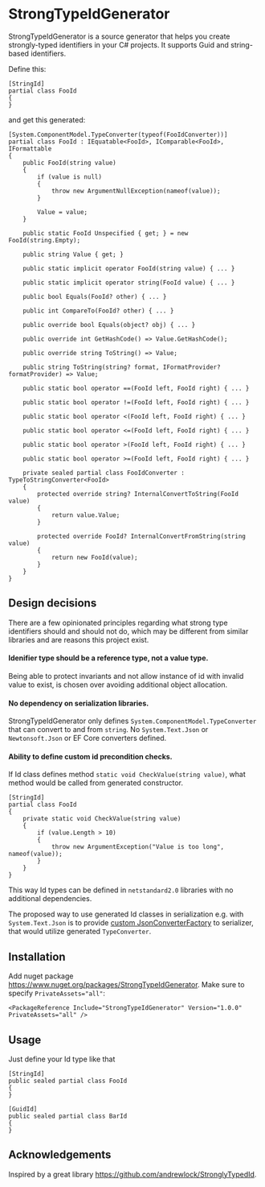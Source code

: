 # StrongTypeIdGenerator

StrongTypeIdGenerator is a source generator that helps you create strongly-typed identifiers in your C# projects. It supports Guid and string-based identifiers.

Define this:
```
[StringId]
partial class FooId
{
}
```
and get this generated:
```
[System.ComponentModel.TypeConverter(typeof(FooIdConverter))]
partial class FooId : IEquatable<FooId>, IComparable<FooId>, IFormattable
{
    public FooId(string value)
    {
        if (value is null)
        {
            throw new ArgumentNullException(nameof(value));
        }

        Value = value;
    }

    public static FooId Unspecified { get; } = new FooId(string.Empty);

    public string Value { get; }

    public static implicit operator FooId(string value) { ... }

    public static implicit operator string(FooId value) { ... }

    public bool Equals(FooId? other) { ... }

    public int CompareTo(FooId? other) { ... }

    public override bool Equals(object? obj) { ... }

    public override int GetHashCode() => Value.GetHashCode();

    public override string ToString() => Value;

    public string ToString(string? format, IFormatProvider? formatProvider) => Value;

    public static bool operator ==(FooId left, FooId right) { ... }

    public static bool operator !=(FooId left, FooId right) { ... }

    public static bool operator <(FooId left, FooId right) { ... }

    public static bool operator <=(FooId left, FooId right) { ... }

    public static bool operator >(FooId left, FooId right) { ... }

    public static bool operator >=(FooId left, FooId right) { ... }

    private sealed partial class FooIdConverter : TypeToStringConverter<FooId>
    {
        protected override string? InternalConvertToString(FooId value)
        {
            return value.Value;
        }

        protected override FooId? InternalConvertFromString(string value)
        {
            return new FooId(value);
        }
    }
}
```

## Design decisions
There are a few opinionated principles regarding what strong type identifiers should and should not do, which may be different from similar libraries and are reasons this project exist.
#### Idenifier type should be a reference type, not a value type.
Being able to protect invariants and not allow instance of id with invalid value to exist, is chosen over avoiding additional object allocation.
#### No dependency on serialization libraries.
StrongTypeIdGenerator only defines `System.ComponentModel.TypeConverter` that can convert to and from `string`. No `System.Text.Json` or `Newtonsoft.Json` or EF Core converters defined.
#### Ability to define custom id precondition checks.
If Id class defines method `static void CheckValue(string value)`, what method would be called from generated constructor.
```
[StringId]
partial class FooId
{
    private static void CheckValue(string value)
    {
        if (value.Length > 10)
        {
            throw new ArgumentException("Value is too long", nameof(value));
        }
    }
}
```

This way Id types can be defined in `netstandard2.0` libraries with no additional dependencies.

The proposed way to use generated Id classes in serialization e.g. with `System.Text.Json` is to provide [custom JsonConverterFactory](https://github.com/dombrovsky/StrongTypeIdGenerator/blob/main/StrongTypeIdGenerator.Json/TypeConverterJsonConverterFactory.cs) to serializer, that would utilize generated `TypeConverter`.

## Installation
Add nuget package https://www.nuget.org/packages/StrongTypeIdGenerator. Make sure to specify `PrivateAssets="all"`:
```
<PackageReference Include="StrongTypeIdGenerator" Version="1.0.0" PrivateAssets="all" />
```

## Usage
Just define your Id type like that
```
[StringId]
public sealed partial class FooId
{
}

[GuidId]
public sealed partial class BarId
{
}
```

## Acknowledgements
Inspired by a great library https://github.com/andrewlock/StronglyTypedId.
